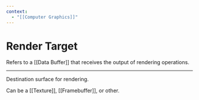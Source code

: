 ```yaml
---
context:
  - "[[Computer Graphics]]"
---
```


# Render Target

Refers to a [[Data Buffer]] that receives the output of rendering operations.

---

Destination surface for rendering.

Can be a [[Texture]], [[Framebuffer]], or other.
